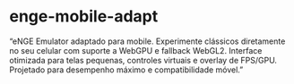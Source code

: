 # enge-mobile-adapt
“eNGE Emulator adaptado para mobile. Experimente clássicos diretamente no seu celular com suporte a WebGPU e fallback WebGL2. Interface otimizada para telas pequenas, controles virtuais e overlay de FPS/GPU. Projetado para desempenho máximo e compatibilidade móvel.”
